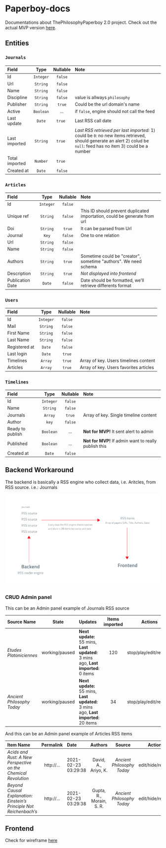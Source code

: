 # Paperboy-docs
Documentations about ThePhilosophyPaperboy 2.0 project. Check out the actual MVP version [here](https://thephilosophypaperboy.com/).


## Entities

### `Journals`

| Field | Type | Nullable | Note |
|:------|:-:|:-:|:--|
| Id | `Integer` | `false` | |
| Url | `String` | `false` | |
| Name| `String` | `false` | |
| Discipline| `String` | `false` | value is allways `philosophy` |
| Publisher | `String` | `true` | Could be the url domain's name |
| Active | `Boolean` | ... | if `false`, engine should not call the feed |
| Last update | `Date` | `true ` | Last RSS call date |
| Last imported | `String` | `true ` | *Last RSS retrieved per last imported:* 1) could be `0`: no new items retrieved, should generate an alert  2) colud be `null`: feed has no item 3) could be a number |
| Total imported | `Number` | `true ` | |
| Created at | `Date` | `false` | |

### `Articles`

| Field | Type | Nullable |  Note |
|:------|:-:|:-:|:--|
| Id | `Integer` | `false` | |
| Unique ref | `String` | `false` | This ID should prevent duplicated importation, could be generate from url |
| Doi | `String`| `true` |  It can be parsed from Url |
| Journal | `Key` | `false` | One to one relation |
| Url | `String` | `false` |
| Name| `String` | `false` | |
| Authors | `String` | `true` | Sometime could be "creator", sometime "authors". We need schema|
| Description | `String` | `true` | _Not displayed into frontend_|
| Publication Date | `Date` | `false` | Date should be formatted, we'll retrieve differents format |


### `Users`

| Field | Type | Nullable |  Note |
|:------|:-:|:-:|:--|
| Id | `Integer` | `false` |
| Mail | `String` | `false` |
| First Name | `String` | `false` |
| Last Name | `String` | `false` |
| Registered at | `Date` | `false` | |
| Last login | `Date` | `true` | |
| Timelines | `Array` | `true` | Array of key. Users timelines content |
| Articles | `Array` | `true` |  Array of key. Users favorites articles |

### `Timelines`

| Field | Type | Nullable |  Note |
|:------|:-:|:-:|:--|
| Id | `Integer` | `false` |
| Name | `String`| `false` | 
| Journals | `Array` | `true` | Array of key. Single timeline content |
| Author | `key` | `false` | 
| Ready to publish | `Boolean` | ... | **Not for MVP!** It sent alert to admin |
| Published | `Boolean` | ... | **Not for MVP!** If admin want to really publish this|
| Created at | `Date` | `false` | |


## Backend Workaround

The backend is basically a RSS engine who collect data, i.e. Aritcles,  from RSS source. i.e.: Journals

![RSS schema](img/RSS-scheme.png)

### CRUD Admin panel
This can be an Admin panel example of Journals RSS source

| Source Name       | State | Updates | Items imported | Actions |
|:-----------|:-:|:--|:-:|:-:|
| *Etudes Platoniciennes* | working/paused | **Next update:** 55 mins, **Last updated:** 3 mins ago, **Last imported:** 0 items | 120 | stop/play/edit/remove |
| *Ancient Philosophy Today* |  working/paused | **Next update:** 55 mins, **Last updated:** 3 mins ago, **Last imported:** 20 items | 34 | stop/play/edit/remove |



And this can be an Admin panel example of Articles RSS items

| Item Name       | Permalink | Date | Authors | Source | Actions |
|:-----------|:-:|:--|:-:|:-:|:-:|
| *Acids and Rust: A New Perspective on the Chemical Revolution* | http://... | 2021-02-23 03:29:38 | David, A., Ariyo, K. |  *Ancient Philosophy Today* | edit/hide/remove |
| *Beyond Causal Explanation: Einstein’s Principle Not Reichenbach’s* |  http://... | 2021-02-23 03:29:38  | Gupta, R., Morain, S. R. |  *Ancient Philosophy Today* | edit/hide/remove |



## Frontend

Check for wireframe [here](https://github.com/lc-d/paperboy-docs/tree/main/prototype/wireframes)
